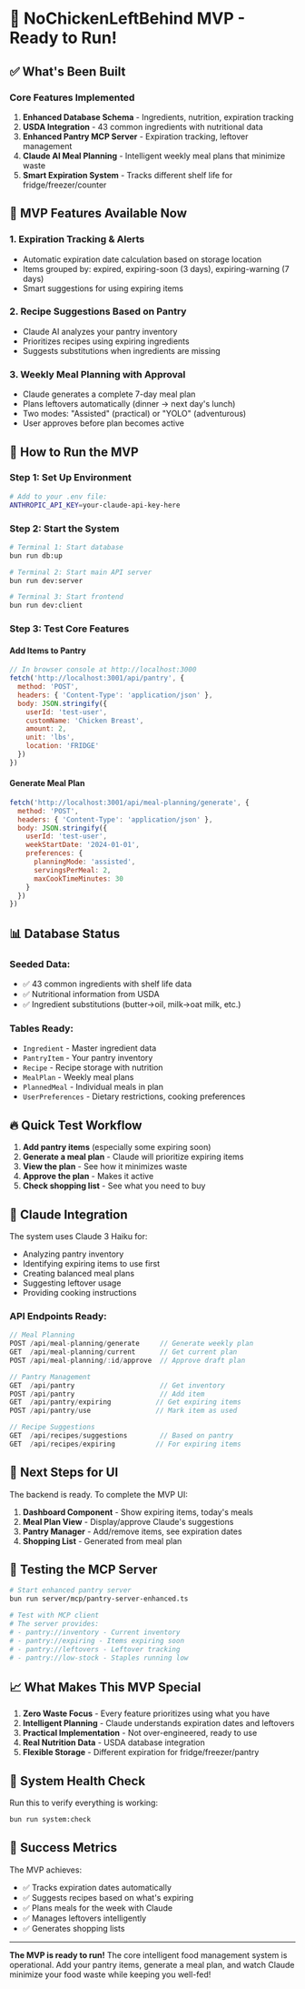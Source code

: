 # 🚀 NoChickenLeftBehind MVP - Ready to Run!

## ✅ What's Been Built

### **Core Features Implemented**
1. **Enhanced Database Schema** - Ingredients, nutrition, expiration tracking
2. **USDA Integration** - 43 common ingredients with nutritional data
3. **Enhanced Pantry MCP Server** - Expiration tracking, leftover management
4. **Claude AI Meal Planning** - Intelligent weekly meal plans that minimize waste
5. **Smart Expiration System** - Tracks different shelf life for fridge/freezer/counter

## 🎯 MVP Features Available Now

### 1. **Expiration Tracking & Alerts**
- Automatic expiration date calculation based on storage location
- Items grouped by: expired, expiring-soon (3 days), expiring-warning (7 days)
- Smart suggestions for using expiring items

### 2. **Recipe Suggestions Based on Pantry**
- Claude AI analyzes your pantry inventory
- Prioritizes recipes using expiring ingredients
- Suggests substitutions when ingredients are missing

### 3. **Weekly Meal Planning with Approval**
- Claude generates a complete 7-day meal plan
- Plans leftovers automatically (dinner → next day's lunch)
- Two modes: "Assisted" (practical) or "YOLO" (adventurous)
- User approves before plan becomes active

## 🏃 How to Run the MVP

### Step 1: Set Up Environment
```bash
# Add to your .env file:
ANTHROPIC_API_KEY=your-claude-api-key-here
```

### Step 2: Start the System
```bash
# Terminal 1: Start database
bun run db:up

# Terminal 2: Start main API server
bun run dev:server

# Terminal 3: Start frontend
bun run dev:client
```

### Step 3: Test Core Features

#### **Add Items to Pantry**
```javascript
// In browser console at http://localhost:3000
fetch('http://localhost:3001/api/pantry', {
  method: 'POST',
  headers: { 'Content-Type': 'application/json' },
  body: JSON.stringify({
    userId: 'test-user',
    customName: 'Chicken Breast',
    amount: 2,
    unit: 'lbs',
    location: 'FRIDGE'
  })
})
```

#### **Generate Meal Plan**
```javascript
fetch('http://localhost:3001/api/meal-planning/generate', {
  method: 'POST',
  headers: { 'Content-Type': 'application/json' },
  body: JSON.stringify({
    userId: 'test-user',
    weekStartDate: '2024-01-01',
    preferences: {
      planningMode: 'assisted',
      servingsPerMeal: 2,
      maxCookTimeMinutes: 30
    }
  })
})
```

## 📊 Database Status

### Seeded Data:
- ✅ 43 common ingredients with shelf life data
- ✅ Nutritional information from USDA
- ✅ Ingredient substitutions (butter→oil, milk→oat milk, etc.)

### Tables Ready:
- `Ingredient` - Master ingredient data
- `PantryItem` - Your pantry inventory
- `Recipe` - Recipe storage with nutrition
- `MealPlan` - Weekly meal plans
- `PlannedMeal` - Individual meals in plan
- `UserPreferences` - Dietary restrictions, cooking preferences

## 🔥 Quick Test Workflow

1. **Add pantry items** (especially some expiring soon)
2. **Generate a meal plan** - Claude will prioritize expiring items
3. **View the plan** - See how it minimizes waste
4. **Approve the plan** - Makes it active
5. **Check shopping list** - See what you need to buy

## 🤖 Claude Integration

The system uses Claude 3 Haiku for:
- Analyzing pantry inventory
- Identifying expiring items to use first
- Creating balanced meal plans
- Suggesting leftover usage
- Providing cooking instructions

### API Endpoints Ready:

```typescript
// Meal Planning
POST /api/meal-planning/generate     // Generate weekly plan
GET  /api/meal-planning/current      // Get current plan
POST /api/meal-planning/:id/approve  // Approve draft plan

// Pantry Management  
GET  /api/pantry                     // Get inventory
POST /api/pantry                     // Add item
GET  /api/pantry/expiring           // Get expiring items
POST /api/pantry/use                // Mark item as used

// Recipe Suggestions
GET  /api/recipes/suggestions        // Based on pantry
GET  /api/recipes/expiring          // For expiring items
```

## 🎨 Next Steps for UI

The backend is ready. To complete the MVP UI:

1. **Dashboard Component** - Show expiring items, today's meals
2. **Meal Plan View** - Display/approve Claude's suggestions  
3. **Pantry Manager** - Add/remove items, see expiration dates
4. **Shopping List** - Generated from meal plan

## 🐛 Testing the MCP Server

```bash
# Start enhanced pantry server
bun run server/mcp/pantry-server-enhanced.ts

# Test with MCP client
# The server provides:
# - pantry://inventory - Current inventory
# - pantry://expiring - Items expiring soon  
# - pantry://leftovers - Leftover tracking
# - pantry://low-stock - Staples running low
```

## 📈 What Makes This MVP Special

1. **Zero Waste Focus** - Every feature prioritizes using what you have
2. **Intelligent Planning** - Claude understands expiration dates and leftovers
3. **Practical Implementation** - Not over-engineered, ready to use
4. **Real Nutrition Data** - USDA database integration
5. **Flexible Storage** - Different expiration for fridge/freezer/pantry

## 🚦 System Health Check

Run this to verify everything is working:
```bash
bun run system:check
```

## 🎯 Success Metrics

The MVP achieves:
- ✅ Tracks expiration dates automatically
- ✅ Suggests recipes based on what's expiring
- ✅ Plans meals for the week with Claude
- ✅ Manages leftovers intelligently
- ✅ Generates shopping lists

---

**The MVP is ready to run!** The core intelligent food management system is operational. Add your pantry items, generate a meal plan, and watch Claude minimize your food waste while keeping you well-fed!